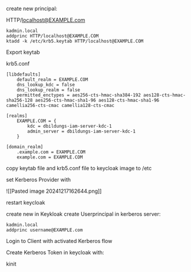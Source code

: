 create new principal:

HTTP/localhost@EXAMPLE.com

```
kadmin.local
addprinc HTTP/localhost@EXAMPLE.COM
ktadd -k /etc/krb5.keytab HTTP/localhost@EXAMPLE.COM
```

Export keytab

krb5.conf
```
[libdefaults]
    default_realm = EXAMPLE.COM
    dns_lookup_kdc = false
    dns_lookup_realm = false
    permitted_enctypes = aes256-cts-hmac-sha384-192 aes128-cts-hmac-sha256-128 aes256-cts-hmac-sha1-96 aes128-cts-hmac-sha1-96 camellia256-cts-cmac camellia128-cts-cmac

[realms]
    EXAMPLE.COM = {
        kdc = dbildungs-iam-server-kdc-1
        admin_server = dbildungs-iam-server-kdc-1
    }

[domain_realm]
    .example.com = EXAMPLE.COM
    example.com = EXAMPLE.COM
```

copy keytab file and krb5.conf file to keycloak image to /etc

set Kerberos Provider with

![[Pasted image 20241217162644.png]]

restart keycloak

create new in Keykloak
create Userprincipal in kerberos server:

```
kadmin.local
addprinc username@EXAMPLE.com
```

Login to Client with activated Kerberos flow

Create Kerberos Token in keycloak with:

kinit <username>